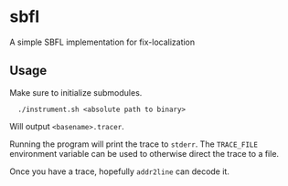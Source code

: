# sbfl
A simple SBFL implementation for fix-localization

## Usage
Make sure to initialize submodules.

```
  ./instrument.sh <absolute path to binary>
```

Will output `<basename>.tracer`.

Running the program will print the trace to `stderr`.
The `TRACE_FILE` environment variable can be used to otherwise direct the trace to a file.

Once you have a trace, hopefully `addr2line` can decode it.
